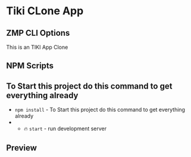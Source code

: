 # Tiki CLone App

## ZMP CLI Options

This is an TIKI App Clone



## NPM Scripts

## To Start this project do this command to get everything already

* `npm install` - To Start this project do this command to get everything already
* * 🔥 `start` - run development server

## Preview
